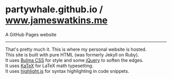 # partywhale.github.io / www.jameswatkins.me
A GitHub Pages website
***
That's pretty much it. This is where my personal website is hosted.  
This site is built with pure HTML (was formerly Jekyll on Ruby).  
It uses [Bulma CSS](https://bulma.io/) for style and some [jQuery](https://jquery.com/) to soften the edges.  
It uses [KaTeX](https://katex.org/) for LaTeX math typesetting.  
It uses [highlight.js](https://highlightjs.org/) for syntax highlighting in code snippets.